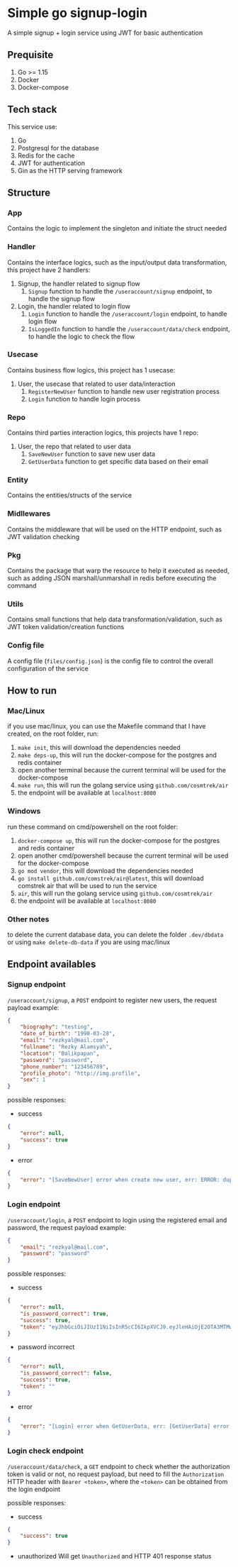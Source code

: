 # Simple go signup-login

A simple signup + login service using JWT for basic authentication

## Prequisite
1. Go >= 1.15
2. Docker
3. Docker-compose

## Tech stack
This service use:
1. Go
2. Postgresql for the database
3. Redis for the cache
4. JWT for authentication
5. Gin as the HTTP serving framework

## Structure

### App
Contains the logic to implement the singleton and initiate the struct needed

### Handler
Contains the interface logics, such as the input/output data transformation, this project have 2 handlers:
1. Signup, the handler related to signup flow
    1. `Signup` function to handle the `/useraccount/signup` endpoint, to handle the signup flow
2. Login, the handler related to login flow
    1. `Login` function to handle the `/useraccount/login` endpoint, to handle login flow
    2. `IsLoggedIn` function to handle the `/useraccount/data/check` endpoint, to handle the logic to check the flow

### Usecase
Contains business flow logics, this project has 1 usecase:
1. User, the usecase that related to user data/interaction
    1. `RegisterNewUser` function to handle new user registration process
    2. `Login` function to handle login process

### Repo
Contains third parties interaction logics, this projects have 1 repo:
1. User, the repo that related to user data
    1. `SaveNewUser` function to save new user data
    2. `GetUserData` function to get specific data based on their email

### Entity
Contains the entities/structs of the service

### Midllewares
Contains the middleware that will be used on the HTTP endpoint, such as JWT validation checking

### Pkg
Contains the package that warp the resource to help it executed as needed, such as adding JSON marshall/unmarshall in redis before executing the command

### Utils
Contains small functions that help data transformation/validation, such as JWT token validation/creation functions

### Config file
A config file (`files/config.json`) is the config file to control the overall configuration of the service

## How to run
### Mac/Linux
if you use mac/linux, you can use the Makefile command that I have created, on the root folder, run:
1. `make init`, this will download the dependencies needed
2. `make deps-up`, this will run the docker-compose for the postgres and redis container
3. open another terminal because the current terminal will be used for the docker-compose
4. `make run`, this will run the golang service using `github.com/cosmtrek/air`
5. the endpoint will be available at `localhost:8080`


### Windows
run these command on cmd/powershell on the root folder:
1. `docker-compose up`, this will run the docker-compose for the postgres and redis container
2. open another cmd/powershell because the current terminal will be used for the docker-compose
1. `go mod vendor`, this will download the dependencies needed
2. `go install github.com/comstrek/air@latest`, this will download comstrek air that will be used to run the service
3. `air`, this will run the golang service using `github.com/cosmtrek/air`
5. the endpoint will be available at `localhost:8080`

### Other notes
to delete the current database data, you can delete the folder `.dev/dbdata` or using `make delete-db-data` if you are using mac/linux

## Endpoint availables
### Signup endpoint
`/useraccount/signup`, a `POST` endpoint to register new users, the request payload example:
```json
{
    "biography": "testing",
    "date_of_birth": "1990-03-28",
    "email": "rezkyal@mail.com",
    "fullname": "Rezky Alamsyah",
    "location": "Balikpapan",
    "password": "password",
    "phone_number": "123456789",
    "profile_photo": "http://img.profile",
    "sex": 1    
}
```

possible responses:
- success
```json
{
    "error": null,
    "success": true
}
```

- error
```json
{
    "error": "[SaveNewUser] error when create new user, err: ERROR: duplicate key value violates unique constraint \"useraccount_email_key\" (SQLSTATE 23505)"
}
```

### Login endpoint
`/useraccount/login`, a `POST` endpoint to login using the registered email and password, the request payload example:
```json
{
    "email": "rezkyal@mail.com",
    "password": "password"
}
```

possible responses:
- success
```json
{
    "error": null,
    "is_password_correct": true,
    "success": true,
    "token": "eyJhbGciOiJIUzI1NiIsInR5cCI6IkpXVCJ9.eyJleHAiOjE2OTA3MTMwNzQsInVzZXJfaWQiOjF9.1CkQliHVLpCyo7UbPSP_JmjCuTMyjWU1lkKATl2bFgA"
}
```

- password incorrect
```json
{
    "error": null,
    "is_password_correct": false,
    "success": true,
    "token": ""
}
```

- error
```json
{
    "error": "[Login] error when GetUserData, err: [GetUserData] error when query the user data, err: record not found"
}
```

### Login check endpoint
`/useraccount/data/check`, a `GET` endpoint to check whether the authorization token is valid or not, no request payload, but need to fill the `Authorization` HTTP header with `Bearer <token>`, where the `<token>` can be obtained from the login endpoint

possible responses:
- success
```json
{
    "success": true
}
```

- unauthorized
Will get `Unauthorized` and HTTP 401 response status

